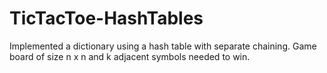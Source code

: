 TicTacToe-HashTables
=================

Implemented a dictionary using a hash table with separate chaining. Game board of size n x n and k adjacent symbols needed to win.
